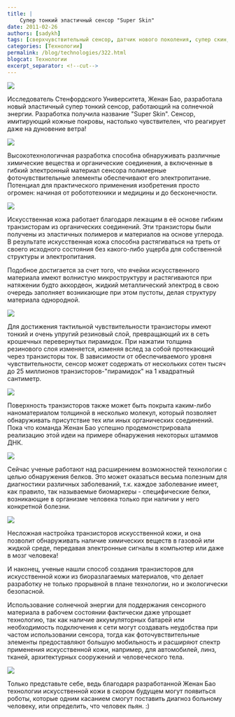 ```yaml
---
title: |
    Супер тонкий эластичный сенсор "Super Skin"
date: 2011-02-26
authors: [sadykh]
tags: [сверхчувствительный сенсор, датчик нового поколения, супер скин, super skin, робототехника, медицина будущего]
categories: [Технологии]
permalink: /blog/technologies/322.html
blogcat: Технологии
excerpt_separator: <!--cut-->
---
```



![](http://itw66.ru/uploads/images/00/00/05/2011/02/26/4fe004.jpg)


Исследователь Стенфордского Университета, Женан Бао, разработала новый эластичный супер тонкий сенсор, работающий на солнечной энергии. Разработка получила название "Super Skin". Сенсор, имитирующий кожные покровы, настолько чувствителен, что реагирует даже на дуновение ветра!


![](http://itw66.ru/uploads/images/00/00/05/2011/02/26/8a608a.jpg)


Высокотехнологичная разработка способна обнаруживать различные химические вещества и органические соединения, а включенные в гибкий электронный материал сенсора полимерные фоточувствительные элементы обеспечивают его электропитание. Потенциал для практического применения изобретения просто огромен: начиная от робототехники и медицины и до бесконечности.


<!--cut-->



![](http://itw66.ru/uploads/images/00/00/05/2011/02/26/08ffd2.jpg)


Искусственная кожа работает благодаря лежащим в её основе гибким транзисторам из органических соединений. Эти транзисторы были получены из эластичных полимеров и материалов на основе углерода. В результате искусственная кожа способна растягиваться на треть от своего исходного состояния без какого-либо ущерба для собственной структуры и электропитания. 

Подобное достигается за счет того, что ячейки искусственного материала имеют волнистую микроструктуру и растягиваются при натяжении будто аккордеон, жидкий металлический электрод в свою очередь заполняет возникающие при этом пустоты, делая структуру материала однородной. 


![](http://itw66.ru/uploads/images/00/00/05/2011/02/26/f0798c.gif)


Для достижения тактильной чувствительности транзисторы имеют тонкий и очень упругий резиновый слой, превращающий их в сеть крошечных перевернутых пирамидок. При нажатии толщина резинового слоя изменяется, изменяя вслед за собой протекающий через транзисторы ток. В зависимости от обеспечиваемого уровня чувствительности, сенсор может содержать от нескольких сотен тысяч до 25 миллионов транзисторов-"пирамидок" на 1 квадратный сантиметр.


![](http://itw66.ru/uploads/images/00/00/05/2011/02/26/41bc23.jpg)


Поверхность транзисторов также может быть покрыта каким-либо наноматериалом толщиной в несколько молекул, который позволяет обнаруживать присутствие тех или иных органических соединений. Пока что команда Женан Бао успешно продемонстрировала реализацию этой идеи на примере обнаружения некоторых штаммов ДНК. 


![](http://itw66.ru/uploads/images/00/00/05/2011/02/26/738378.jpg)


Сейчас ученые работают над расширением возможностей технологии с целью обнаружения белков. Это может оказаться весьма полезным для диагностики различных заболеваний, т.к. каждое заболевание имеет, как правило, так называемые биомаркеры - специфические белки, возникающие в организме человека только при наличии у него конкретной болезни.


![](http://itw66.ru/uploads/images/00/00/05/2011/02/26/fa49c1.jpg)


Несложная настройка транзисторов искусственной кожи, и она позволит обнаруживать наличие химических веществ в газовой или жидкой среде, передавая электронные сигналы в компьютер или даже в мозг человека!

И наконец, ученые нашли способ создания транзисторов для искусственной кожи из биоразлагаемых материалов, что делает разработку не только прорывной в плане технологии, но и экологически безопасной.

Использование солнечной энергии для поддержания сенсорного материала в рабочем состоянии фактически даже упрощает технологию, так как наличие аккумуляторных батарей или необходимость подключения к сети могут создавать неудобства при частом использовании сенсора, тогда как фоточувствительные элементы предоставляют большую мобильность и расширяют спектр применения искусственной кожи, например, для автомобилей, линз, тканей, архитектурных сооружений и человеческого тела.


![](http://itw66.ru/uploads/images/00/00/05/2011/02/26/4e1d3a.jpg)


Только представьте себе, ведь благодаря разработанной Женан Бао технологии искусственной кожи в скором будущем могут появиться роботы, которые одним касанием смогут поставить диагноз больному человеку, или определить, что человек пьян. :)
